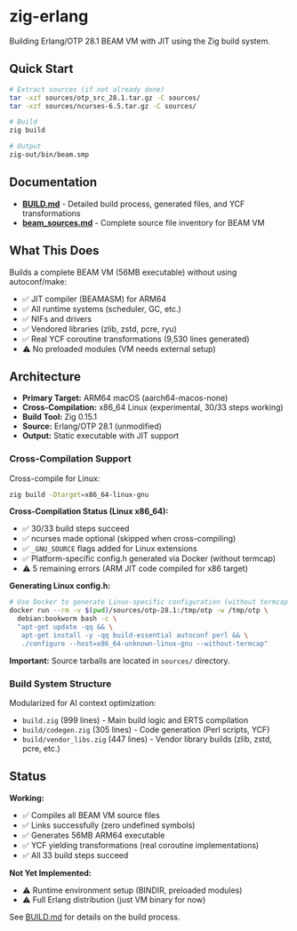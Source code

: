 # zig-erlang

Building Erlang/OTP 28.1 BEAM VM with JIT using the Zig build system.

## Quick Start

```bash
# Extract sources (if not already done)
tar -xzf sources/otp_src_28.1.tar.gz -C sources/
tar -xzf sources/ncurses-6.5.tar.gz -C sources/

# Build
zig build

# Output
zig-out/bin/beam.smp
```

## Documentation

- **[BUILD.md](BUILD.md)** - Detailed build process, generated files, and YCF transformations
- **[beam_sources.md](beam_sources.md)** - Complete source file inventory for BEAM VM

## What This Does

Builds a complete BEAM VM (56MB executable) without using autoconf/make:
- ✅ JIT compiler (BEAMASM) for ARM64
- ✅ All runtime systems (scheduler, GC, etc.)
- ✅ NIFs and drivers
- ✅ Vendored libraries (zlib, zstd, pcre, ryu)
- ✅ Real YCF coroutine transformations (9,530 lines generated)
- ⚠️ No preloaded modules (VM needs external setup)

## Architecture

- **Primary Target:** ARM64 macOS (aarch64-macos-none)
- **Cross-Compilation:** x86_64 Linux (experimental, 30/33 steps working)
- **Build Tool:** Zig 0.15.1
- **Source:** Erlang/OTP 28.1 (unmodified)
- **Output:** Static executable with JIT support

### Cross-Compilation Support

Cross-compile for Linux:
```bash
zig build -Dtarget=x86_64-linux-gnu
```

**Cross-Compilation Status (Linux x86_64):**
- ✅ 30/33 build steps succeed
- ✅ ncurses made optional (skipped when cross-compiling)
- ✅ `_GNU_SOURCE` flags added for Linux extensions
- ✅ Platform-specific config.h generated via Docker (without termcap)
- ⚠️ 5 remaining errors (ARM JIT code compiled for x86 target)

**Generating Linux config.h:**
```bash
# Use Docker to generate Linux-specific configuration (without termcap for cross-compile)
docker run --rm -v $(pwd)/sources/otp-28.1:/tmp/otp -w /tmp/otp \
  debian:bookworm bash -c \
  "apt-get update -qq && \
   apt-get install -y -qq build-essential autoconf perl && \
   ./configure --host=x86_64-unknown-linux-gnu --without-termcap"
```

**Important:** Source tarballs are located in `sources/` directory.

### Build System Structure

Modularized for AI context optimization:
- `build.zig` (999 lines) - Main build logic and ERTS compilation
- `build/codegen.zig` (305 lines) - Code generation (Perl scripts, YCF)
- `build/vendor_libs.zig` (447 lines) - Vendor library builds (zlib, zstd, pcre, etc.)

## Status

**Working:**
- ✅ Compiles all BEAM VM source files
- ✅ Links successfully (zero undefined symbols)
- ✅ Generates 56MB ARM64 executable
- ✅ YCF yielding transformations (real coroutine implementations)
- ✅ All 33 build steps succeed

**Not Yet Implemented:**
- ⚠️ Runtime environment setup (BINDIR, preloaded modules)
- ⚠️ Full Erlang distribution (just VM binary for now)

See [BUILD.md](BUILD.md) for details on the build process.
